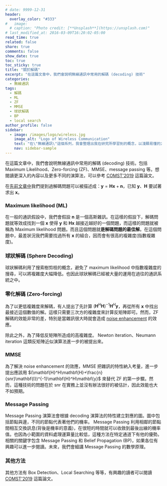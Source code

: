 ```yaml
---
# date: 9999-12-31
header:
  overlay_color: "#333"
#   image: 
  # caption: "Photo credit: [**Unsplash**](https://unsplash.com)"
# last_modified_at: 2016-03-09T16:20:02-05:00
read_time: true
related: false
share: true
comments: false
show_date: true
toc: true
toc_sticky: true
title: "關於解碼"
excerpt: "在這篇文章中，我們會說明無線通訊中常用的解碼 (decoding) 技術"
categories:
  - 無線通訊
tags:
  - 解碼
  - ML
  - ZF
  - MMSE
  - 球狀解碼
  - BP
  - local search
author_profile: false
sidebar:
  - image: /images/logo/wireless.jpg
    image_alt: "Logo of Wireless Communication"
    text: "在\"無線通訊\"這個系列，我會整理出我在研究所學習到的概念，以淺顯易懂的方式進行分享，讓大家可以更容易地了解無線通訊相關的知識。我的文章不需要複雜的數學知識，因此大家可以放心閱讀。無論你是初學者還是已經有一定基礎的讀者，我都希望能夠為你提供有價值的資訊！"
    nav: sidebar-sample
---
```

在這篇文章中，我們會說明無線通訊中常用的解碼 (decoding) 技術。包括 Maximum Likelihood、Zero-forcing (ZF)、MMSE、message passing 等。想閱讀更深入的內容以及更多不同的演算法，可以參考 [COMST'2019](https://ieeexplore.ieee.org/document/8804165) 這篇論文。

在[先前文章中](/無線通訊/wireless_02)我們提到過解碼問題可以被描述成：$\mathbf{y}=\mathbf{H}\mathbf{x}+\mathbf{n}$，已知 $\mathbf{y}$、$\mathbf{H}$ 要試著求出 $\mathbf{x}$。

### Maximum likelihood (ML)
在一般的通訊假設中，我們會假設 $\mathbf{n}$ 是一個高斯雜訊。在這樣的假設下，解碼問題就等效成找到一個 $\mathbf{x}$ 使得 $\mathbf{y}$ 和 $\mathbf{H}\mathbf{x}$ 越接近越好的一個問題，而這樣的問題就被稱為 Maximum likelihood 問題。而且這個問題就**是解碼問題的最佳解**。在這個問題中，最差狀況我們需要找過所有 $\mathbf{x}$ 的組合，因而會有很高的複雜度(指數複雜度)。

### 球狀解碼 (Sphere Decoding)
球狀解碼利用了搜索樹剪枝的概念，避免了 maximum likelihood 中指數複雜度的搜尋，可以將複雜度大幅降低。也因此球狀解碼已經被大量的運用在過往的通訊系統之中。

### 零化解碼 (Zero-forcing)
為了以更低複雜度來解碼，有人提出了先計算 $(\mathbf{H}^H\mathbf{H})^{-1}\mathbf{H}^H\mathbf{y}$，再從所有 $\mathbf{x}$ 中找出最接近這個數值的解。這樣只需要三次方的複雜度來計算反矩陣即可。然而，ZF 解碼的效能非常的差，特別是當雜訊很大時就會造成 [noise enhancement](https://www.sciencedirect.com/topics/engineering/noise-enhancement) 的效應。

除此之外，為了降低反矩陣所造成的高複雜度。 Newton iteration、Neumann iteration 這類反矩陣近似演算法進一步的被提出來。

### MMSE
為了解決 noise enhancement 的效應，MMSE 把雜訊的特性納入考量，進一步提出應該用 $(\mathbf{H}^H\mathbf{H}+\frac{n}{snr}\mathbf{I})^{-1}\mathbf{H}^H\mathbf{y}$ 來替代 ZF 的第一步驟。然而，這種技術的問題在於 snr 在實務上並沒有辦法很好的被估計，因此效能也大不如預期。

### Message Passing
Message Passing 演算法會根據 decoding 演算法的特性建立對應的圖。圖中包括節點與邊，不同的節點代表著他們的機率。 Message Passing 利用相鄰的節點間相互交換訊息(背後是機率的意義)，在很短的時間就可以收斂到最後出線的機率值。也因為小範圍的資料處理運算量比較低，這種方法在特定通道下有他的優勢。相關的關鍵字包含 Message Passing 和 Belief Propagation (BP)，如果各位有興趣可以進一步閱讀。未來，我們會細講 Message Passing 的數學原理。

### 其他方法
其他方法有 Box Detection、Local Searching 等等，有興趣的讀者可以閱讀 [COMST'2019](https://ieeexplore.ieee.org/document/8804165) 這篇論文。
